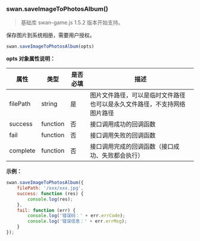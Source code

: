 ### swan.saveImageToPhotosAlbum()

> 基础库 swan-game.js 1.5.2 版本开始支持。

保存图片到系统相册，需要用户授权。

```js
swan.saveImageToPhotosAlbum(opts)
```

**opts 对象属性说明：**

|属性|类型|是否必填|描述|
|-|-|-|-|
|filePath|string|是|图片文件路径，可以是临时文件路径也可以是永久文件路径，不支持网络图片路径|
|success|function|否|接口调用成功的回调函数|
|fail|function|否|接口调用失败的回调函数|
|complete|function|否|接口调用完成的回调函数（接口成功、失败都会执行）|

**示例：**

```js
swan.saveImageToPhotosAlbum({
    filePath: '/xxx/xxx.jpg',
    success: function (res) {
        console.log(res);
    },
    fail: function (err) {
        console.log('错误码：' + err.errCode);
        console.log('错误信息：' + err.errMsg);
    }
});
```